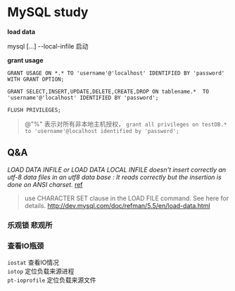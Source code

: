 MySQL study
=============

**load data**

mysql [...] --local-infile 启动

**grant usage**

`GRANT USAGE ON *.* TO 'username'@'localhost' IDENTIFIED BY 'password' WITH GRANT OPTION;`

`GRANT SELECT,INSERT,UPDATE,DELETE,CREATE,DROP ON tablename.*  TO 'username'@'localhost' IDENTIFIED BY 'password';`

`FLUSH PRIVILEGES;`

> @"%" 表示对所有非本地主机授权， `grant all privileges on testDB.* to 'username'@localhost identified by 'password';`

## Q&A 

*LOAD DATA  INFILE or  LOAD DATA LOCAL INFILE doesn't insert  correctly an utf-8 data files in an utf8 data base : It reads correctly but the insertion is done on ANSI charset.*  [ref](http://bugs.mysql.com/bug.php?id=10195)

> use CHARACTER SET clause in the LOAD FILE command.
> See here for details.
> http://dev.mysql.com/doc/refman/5.5/en/load-data.html

### 乐观锁 悲观所


### 查看IO瓶颈

`iostat` 查看IO情况  
`iotop` 定位负载来源进程  
`pt-ioprofile` 定位负载来源文件  
